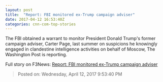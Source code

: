 ```yaml
---
layout: post
title:  "Report: FBI monitored ex-Trump campaign adviser"
date: 2017-04-12 16:53:40Z
categories: cnn-com-top-stories
---
```


The FBI obtained a warrant to monitor President Donald Trump's former campaign adviser, Carter Page, last summer on suspicions he knowingly engaged in clandestine intelligence activities on behalf of Moscow, The Washington Post is reporting.


Full story on F3News: [Report: FBI monitored ex-Trump campaign adviser](http://www.f3nws.com/n/NT4HXG)

> Posted on: Wednesday, April 12, 2017 9:53:40 PM
